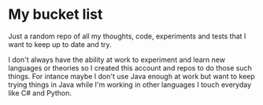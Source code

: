 # My bucket list
Just a random repo of all my thoughts, code, experiments and tests that I want to keep up to date and try.

I don't always have the ability at work to experiment and learn new languages or theories so I created this account and repos to do those such things. For intance maybe I don't use Java enough at work but want to keep trying things in Java while I'm working in other languages I touch everyday like C# and Python.
